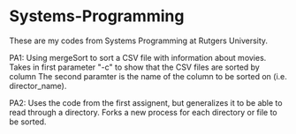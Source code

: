 # Systems-Programming

These are my codes from Systems Programming at Rutgers University.

PA1: Using mergeSort to sort a CSV file with information about movies.
    Takes in first parameter "-c" to show that the CSV files are sorted by column
      The second paramter is the name of the column to be sorted on (i.e. director_name).
      
      
PA2: Uses the code from the first assignent, but generalizes it to be able to read through a directory.
    Forks a new process for each directory or file to be sorted.
